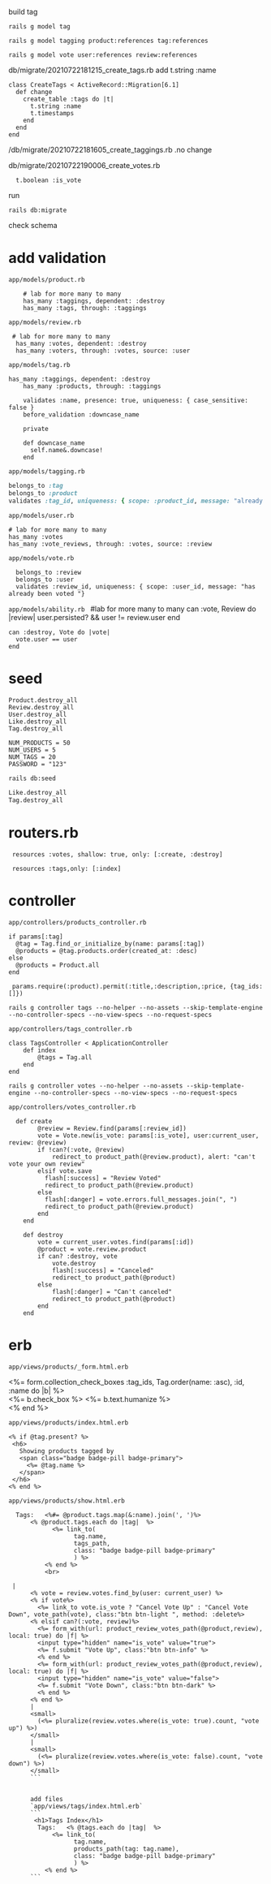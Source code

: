 
build tag
```
rails g model tag
```

```
rails g model tagging product:references tag:references
```

```
rails g model vote user:references review:references
```


db/migrate/20210722181215_create_tags.rb 
add t.string :name
```
class CreateTags < ActiveRecord::Migration[6.1]
  def change
    create_table :tags do |t|
      t.string :name
      t.timestamps
    end
  end
end
```
/db/migrate/20210722181605_create_taggings.rb .no change


 db/migrate/20210722190006_create_votes.rb
```
  t.boolean :is_vote
```

run 
```
rails db:migrate
```

check schema




# add validation

`app/models/product.rb`
```
    # lab for more many to many 
    has_many :taggings, dependent: :destroy
    has_many :tags, through: :taggings
```

`app/models/review.rb`
```
 # lab for more many to many
  has_many :votes, dependent: :destroy
  has_many :voters, through: :votes, source: :user
```  

`app/models/tag.rb`
```
has_many :taggings, dependent: :destroy
    has_many :products, through: :taggings

    validates :name, presence: true, uniqueness: { case_sensitive: false }
    before_validation :downcase_name

    private

    def downcase_name
      self.name&.downcase!
    end
```
`app/models/tagging.rb`

```ruby
belongs_to :tag
belongs_to :product
validates :tag_id, uniqueness: { scope: :product_id, message: "already has that tag"}
```  

`app/models/user.rb`
``` 
# lab for more many to many
has_many :votes
has_many :vote_reviews, through: :votes, source: :review
 ``` 
`app/models/vote.rb`
```
  belongs_to :review
  belongs_to :user
  validates :review_id, uniqueness: { scope: :user_id, message: "has already been voted "}
```  


`app/models/ability.rb `
 #lab for more many to many
    can :vote, Review do |review|
      user.persisted? && user != review.user
    end

    can :destroy, Vote do |vote|
      vote.user == user
    end


# seed
```     
Product.destroy_all
Review.destroy_all
User.destroy_all
Like.destroy_all
Tag.destroy_all

NUM_PRODUCTS = 50
NUM_USERS = 5
NUM_TAGS = 20
PASSWORD = "123"
```

```sh
rails db:seed

Like.destroy_all
Tag.destroy_all
```

# routers.rb
```
 resources :votes, shallow: true, only: [:create, :destroy]
 ```
 ```
  resources :tags,only: [:index]
 ``` 


# controller
 
`app/controllers/products_controller.rb`
```
if params[:tag]
  @tag = Tag.find_or_initialize_by(name: params[:tag])
  @products = @tag.products.order(created_at: :desc)
else
  @products = Product.all
end
```
```
 params.require(:product).permit(:title,:description,:price, {tag_ids: []})
```


```
rails g controller tags --no-helper --no-assets --skip-template-engine --no-controller-specs --no-view-specs --no-request-specs
```

`app/controllers/tags_controller.rb`

```
class TagsController < ApplicationController
    def index
        @tags = Tag.all
    end
end
```

```
rails g controller votes --no-helper --no-assets --skip-template-engine --no-controller-specs --no-view-specs --no-request-specs
```

`app/controllers/votes_controller.rb` 

```
  def create
        @review = Review.find(params[:review_id])
        vote = Vote.new(is_vote: params[:is_vote], user:current_user, review: @review)
        if !can?(:vote, @review)
            redirect_to product_path(@review.product), alert: "can't vote your own review"
        elsif vote.save
          flash[:success] = "Review Voted"
          redirect_to product_path(@review.product)
        else
          flash[:danger] = vote.errors.full_messages.join(", ")
          redirect_to product_path(@review.product)
        end
    end

    def destroy
        vote = current_user.votes.find(params[:id])
        @product = vote.review.product
        if can? :destroy, vote
            vote.destroy
            flash[:success] = "Canceled"
            redirect_to product_path(@product)
        else
            flash[:danger] = "Can't canceled"
            redirect_to product_path(@product)
        end
    end
```

# erb 

`app/views/products/_form.html.erb`



<div class="form-group">
    <%= form.collection_check_boxes :tag_ids, Tag.order(name: :asc), :id, :name do |b| %>
        <div class="tag-wrapper">
        <%= b.check_box %>
        <%= b.text.humanize %>
        </div>
    <% end %>
</div>
 

 
 `app/views/products/index.html.erb`
 ```
<% if @tag.present? %>
  <h6>
    Showing products tagged by
    <span class="badge badge-pill badge-primary">
      <%= @tag.name %>
    </span>
  </h6>
<% end %>
 ```

`app/views/products/show.html.erb `
```
  Tags:   <%#= @product.tags.map(&:name).join(', ')%>
      <% @product.tags.each do |tag|  %>
            <%= link_to(
                  tag.name,
                  tags_path,
                  class: "badge badge-pill badge-primary"
                  ) %>
          <% end %>
          <br>
``` 

```
 |
      <% vote = review.votes.find_by(user: current_user) %>
      <% if vote%>
        <%= link_to vote.is_vote ? "Cancel Vote Up" : "Cancel Vote Down", vote_path(vote), class:"btn btn-light ", method: :delete%>
      <% elsif can?(:vote, review)%>
        <%= form_with(url: product_review_votes_path(@product,review), local: true) do |f| %>
        <input type="hidden" name="is_vote" value="true">
        <%= f.submit "Vote Up", class:"btn btn-info" %>
        <% end %>
        <%= form_with(url: product_review_votes_path(@product,review), local: true) do |f| %>
        <input type="hidden" name="is_vote" value="false">
        <%= f.submit "Vote Down", class:"btn btn-dark" %>
        <% end %>
      <% end %>
      |      
      <small>
        (<%= pluralize(review.votes.where(is_vote: true).count, "vote up") %>)
      </small>
      |      
      <small>
        (<%= pluralize(review.votes.where(is_vote: false).count, "vote down") %>)
      </small>
      ```


      add files
      `app/views/tags/index.html.erb`
      ```
       <h1>Tags Index</h1> 
        Tags:   <% @tags.each do |tag|  %>
            <%= link_to(
                  tag.name,
                  products_path(tag: tag.name),
                  class: "badge badge-pill badge-primary"
                  ) %>
          <% end %>
      ```